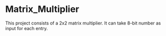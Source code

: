 # Matrix_Multiplier
This project consists of a 2x2 matrix multiplier.
It can take 8-bit number as input for each entry. 
